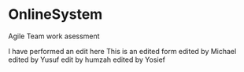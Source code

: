 # OnlineSystem
Agile Team work asessment

I have performed an edit here 
This is an edited form
edited by Michael
edited by Yusuf
edit by humzah
edited by Yosief
